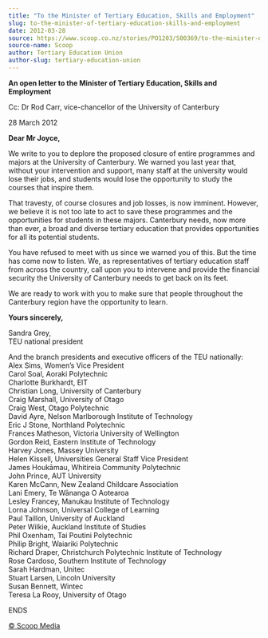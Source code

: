 ```yaml
---
title: "To the Minister of Tertiary Education, Skills and Employment"
slug: to-the-minister-of-tertiary-education-skills-and-employment
date: 2012-03-28
source: https://www.scoop.co.nz/stories/PO1203/S00369/to-the-minister-of-tertiary-education-skills-and-employment.htm
source-name: Scoop
author: Tertiary Education Union
author-slug: tertiary-education-union
---
```


<p><b>An open letter to the Minister of Tertiary Education,
Skills and Employment</b></p>

<p>Cc: Dr Rod Carr, vice-chancellor
of the University of Canterbury</p>

<p>28 March 2012</p>

<p><b>Dear Mr
Joyce,</b></p>

<p>We write to you to deplore the proposed closure
of entire programmes and majors at the University of
Canterbury. We warned you last year that, without your
intervention and support, many staff at the university would
lose their jobs, and students would lose the opportunity to
study the courses that inspire them. </p>

<p>That travesty, of
course closures and job losses, is now imminent. However, we
believe it is not too late to act to save these programmes
and the opportunities for students in these majors.
Canterbury needs, now more than ever, a broad and diverse
tertiary education that provides opportunities for all its
potential students.</p>

<p>You have refused to meet with us since
we warned you of this. But the time has come now to listen.
We, as representatives of tertiary education staff from
across the country, call upon you to intervene and provide
the financial security the University of Canterbury needs to
get back on its feet.</p>

<p>We are ready to work with you to
make sure that people throughout the Canterbury region have
the opportunity to learn. </p>

<p><b>Yours
sincerely,</b></p>

<p>Sandra Grey,<br>TEU national
president</p>

<p>And the branch presidents and executive officers
of the TEU nationally:<br>Alex Sims, Women’s Vice
President<br>Carol Soal, Aoraki Polytechnic<br>Charlotte
Burkhardt, EIT<br>Christian Long, University of
Canterbury<br>Craig Marshall, University of Otago<br>Craig
West, Otago Polytechnic<br>David Ayre, Nelson Marlborough
Institute of Technology<br>Eric J Stone, Northland
Polytechnic<br>Frances Matheson, Victoria University of
Wellington<br>Gordon Reid, Eastern Institute of
Technology<br>Harvey Jones, Massey University<br>Helen
Kissell, Universities General Staff Vice President<br>James
Houkāmau, Whitireia Community Polytechnic<br>John Prince,
AUT University<br>Karen McCann, New Zealand Childcare
Association<br>Lani Emery, Te Wānanga O Aotearoa<br>Lesley
Francey, Manukau Institute of Technology<br>Lorna Johnson,
Universal College of Learning<br>Paul Taillon, University of
Auckland<br>Peter Wilkie, Auckland Institute of
Studies<br>Phil Oxenham, Tai Poutini Polytechnic<br>Philip
Bright, Waiariki Polytechnic<br>Richard Draper, Christchurch
Polytechnic Institute of Technology<br>Rose Cardoso,
Southern Institute of Technology<br>Sarah Hardman,
Unitec<br>Stuart Larsen, Lincoln University<br>Susan
Bennett, Wintec<br>Teresa La Rooy, University of
Otago</p>

<p>ENDS
</p>

<p>
<a href="http://www.scoop.co.nz/about/terms.html" target="_blank"><span>© Scoop Media</span></a>
         </p>